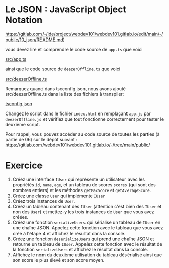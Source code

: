 # Le JSON : JavaScript Object Notation

https://gitlab.com/-/ide/project/webdev101/webdev101.gitlab.io/edit/main/-/public/10_json/README.md)

vous devez lire et comprendre le code source de `app.ts` que voici

[src/app.ts](src/app.ts ':include :type=code typescript')

ainsi que le code source de `deezerOffline.ts` que voici

[src/deezerOffline.ts](src/deezerOffline.ts ':include :type=code typescript')

Remarquez quand dans tscconfig.json, nous avons ajouté src/deezerOffline.ts dans la liste des fichiers à transpiler:

[tsconfig.json](tsconfig.json ':include :type=code json')

Changez le script dans le fichier `index.html` en remplaçant `app.js` par `deezerOffline.js` et vérifiez que tout fonctionne correctement pour tester le deuxième script.

Pour rappel, vous pouvez accéder au code source de toutes les parties (à partie de 06) sur le dépôt suivant : https://gitlab.com/webdev101/webdev101.gitlab.io/-/tree/main/public/

# Exercice

1. Créez une interface `IUser` qui représente un utilisateur avec les propriétés `id`, `name`, `age`, et un tableau de scores `scores` (qui sont des nombres entiers) et les méthodes `getMaxScore` et `getAverageScore`.
2. Créez une classe `User` qui implémente `IUser`
3. Créez trois instances de `User`.
4. Créez un tableau contenant des `IUser` (attention c'est bien des `IUser` et non des `User`) et mettez-y les trois instances de `User` que vous avez créées.
5. Créez une fonction `serializeUsers` qui sérialise un tableau de `IUser` en une chaîne JSON. Appelez cette fonction avec le tableau que vous avez créé à l'étape 4 et affichez le résultat dans la console.
6. Créez une fonction `deserializeUsers` qui prend une chaîne JSON et retourne un tableau de `IUser`. Appelez cette fonction avec le résultat de la fonction `serializeUsers` et affichez le résultat dans la console.
7. Affichez le nom du deuxième utilisation du tableau désérialisé ainsi que son score le plus élevé et son score moyen.
